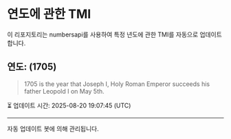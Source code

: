 
# 연도에 관한 TMI

이 리포지토리는 numbersapi를 사용하여 특정 년도에 관한 TMI를 자동으로 업데이트합니다.

## 연도: (1705)
> 1705 is the year that Joseph I, Holy Roman Emperor succeeds his father Leopold I on May 5th.

⏳ 업데이트 시간: 2025-08-20 19:07:45 (UTC)

---
자동 업데이트 봇에 의해 관리됩니다.
